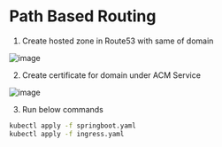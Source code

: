 # Path Based Routing

1. Create hosted zone in Route53 with same of domain

![image](https://github.com/Naresh240/springboot-hello/assets/156821153/9d10d237-c6eb-452f-ae1c-8c3876bef9fb)

2. Create certificate for domain under ACM Service

![image](https://github.com/Naresh240/springboot-hello/assets/156821153/0b27bf31-d753-47b9-96f4-f9561b805d64)

3. Run below commands

```bash
kubectl apply -f springboot.yaml
kubectl apply -f ingress.yaml
```

